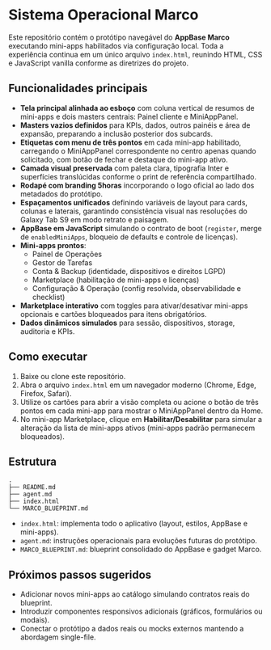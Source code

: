 # Sistema Operacional Marco

Este repositório contém o protótipo navegável do **AppBase Marco** executando mini-apps
habilitados via configuração local. Toda a experiência continua em um único arquivo
`index.html`, reunindo HTML, CSS e JavaScript vanilla conforme as diretrizes do projeto.

## Funcionalidades principais

- **Tela principal alinhada ao esboço** com coluna vertical de resumos de mini-apps
  e dois masters centrais: Painel cliente e MiniAppPanel.
- **Masters vazios definidos** para KPIs, dados, outros painéis e área de expansão,
  preparando a inclusão posterior dos subcards.
- **Etiquetas com menu de três pontos** em cada mini-app habilitado, carregando o
  MiniAppPanel correspondente no centro apenas quando solicitado, com botão de
  fechar e destaque do mini-app ativo.
- **Camada visual preservada** com paleta clara, tipografia Inter e superfícies
  translúcidas conforme o print de referência compartilhado.
- **Rodapé com branding 5horas** incorporando o logo oficial ao lado dos
  metadados do protótipo.
- **Espaçamentos unificados** definindo variáveis de layout para cards, colunas e
  laterais, garantindo consistência visual nas resoluções do Galaxy Tab S9 em
  modo retrato e paisagem.
- **AppBase em JavaScript** simulando o contrato de boot (`register`, merge de
  `enabledMiniApps`, bloqueio de defaults e controle de licenças).
- **Mini-apps prontos**:
  - Painel de Operações
  - Gestor de Tarefas
  - Conta & Backup (identidade, dispositivos e direitos LGPD)
  - Marketplace (habilitação de mini-apps e licenças)
  - Configuração & Operação (config resolvida, observabilidade e checklist)
- **Marketplace interativo** com toggles para ativar/desativar mini-apps opcionais e
  cartões bloqueados para itens obrigatórios.
- **Dados dinâmicos simulados** para sessão, dispositivos, storage, auditoria e KPIs.

## Como executar

1. Baixe ou clone este repositório.
2. Abra o arquivo `index.html` em um navegador moderno (Chrome, Edge, Firefox, Safari).
3. Utilize os cartões para abrir a visão completa ou acione o botão de três pontos
   em cada mini-app para mostrar o MiniAppPanel dentro da Home.
4. No mini-app Marketplace, clique em **Habilitar/Desabilitar** para simular a
   alteração da lista de mini-apps ativos (mini-apps padrão permanecem bloqueados).

## Estrutura

```
.
├── README.md
├── agent.md
├── index.html
└── MARCO_BLUEPRINT.md
```

- `index.html`: implementa todo o aplicativo (layout, estilos, AppBase e mini-apps).
- `agent.md`: instruções operacionais para evoluções futuras do protótipo.
- `MARCO_BLUEPRINT.md`: blueprint consolidado do AppBase e gadget Marco.

## Próximos passos sugeridos

- Adicionar novos mini-apps ao catálogo simulando contratos reais do blueprint.
- Introduzir componentes responsivos adicionais (gráficos, formulários ou modais).
- Conectar o protótipo a dados reais ou mocks externos mantendo a abordagem
  single-file.
